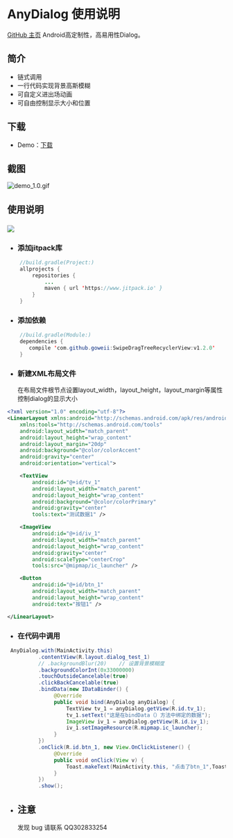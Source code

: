 # AnyDialog 使用说明

[GitHub 主页](https://github.com/goweii/SwipeDragTreeRecyclerView)
Android高定制性，高易用性Dialog。

## **简介**

- 链式调用
- 一行代码实现背景高斯模糊
- 可自定义进出场动画
- 可自由控制显示大小和位置

## **下载**

- Demo：[下载](https://github.com/goweii/AnyDialog/releases/download/1.0/AnyDialog-demo-1.0.apk)

## **截图**

![demo_1.0.gif](https://upload-images.jianshu.io/upload_images/9231307-e7293e56ef59d69d.gif?imageMogr2/auto-orient/strip)

## **使用说明**

### [![](https://www.jitpack.io/v/goweii/AnyDialog.svg)](https://www.jitpack.io/#goweii/AnyDialog)

- ### 添加jitpack库

```java
    //build.gradle(Project:)
    allprojects {
        repositories {
            ...
            maven { url 'https://www.jitpack.io' }
        }
    }
```

- ### 添加依赖

```java
    //build.gradle(Module:)
    dependencies {
       compile 'com.github.goweii:SwipeDragTreeRecyclerView:v1.2.0'
    }
```

- ### **新建XML布局文件**

  在布局文件根节点设置layout_width，layout_height，layout_margin等属性控制dialog的显示大小

```xml
<?xml version="1.0" encoding="utf-8"?>
<LinearLayout xmlns:android="http://schemas.android.com/apk/res/android"
    xmlns:tools="http://schemas.android.com/tools"
    android:layout_width="match_parent"
    android:layout_height="wrap_content"
    android:layout_margin="20dp"
    android:background="@color/colorAccent"
    android:gravity="center"
    android:orientation="vertical">

    <TextView
        android:id="@+id/tv_1"
        android:layout_width="match_parent"
        android:layout_height="wrap_content"
        android:background="@color/colorPrimary"
        android:gravity="center"
        tools:text="测试数据1" />

    <ImageView
        android:id="@+id/iv_1"
        android:layout_width="match_parent"
        android:layout_height="wrap_content"
        android:gravity="center"
        android:scaleType="centerCrop"
        tools:src="@mipmap/ic_launcher" />

    <Button
        android:id="@+id/btn_1"
        android:layout_width="match_parent"
        android:layout_height="wrap_content"
        android:text="按钮1" />

</LinearLayout>
```

- ### **在代码中调用**

```java
 AnyDialog.with(MainActivity.this)
          .contentView(R.layout.dialog_test_1)
          // .backgroundBlur(20)	// 设置背景模糊度
          .backgroundColorInt(0x33000000)
          .touchOutsideCancelable(true)
          .clickBackCancelable(true)
          .bindData(new IDataBinder() {
               @Override
               public void bind(AnyDialog anyDialog) {
                   TextView tv_1 = anyDialog.getView(R.id.tv_1);
                   tv_1.setText("这是在bindData（）方法中绑定的数据");
                   ImageView iv_1 = anyDialog.getView(R.id.iv_1);
                   iv_1.setImageResource(R.mipmap.ic_launcher);
               }
          })
          .onClick(R.id.btn_1, new View.OnClickListener() {
               @Override
               public void onClick(View v) {
                   Toast.makeText(MainActivity.this, "点击了btn_1",Toast.LENGTH_SHORT).show();
               }
          })
          .show();
```

- ## **注意**

  发现 bug 请联系 QQ302833254
